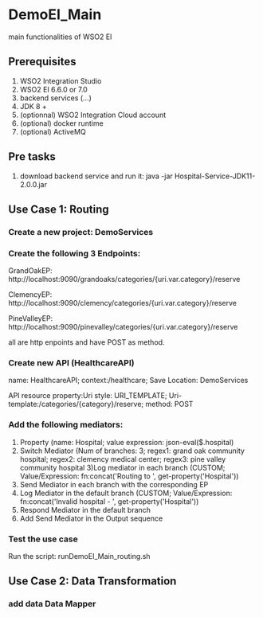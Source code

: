 # DemoEI_Main
main functionalities of WSO2 EI
## Prerequisites
1) WSO2 Integration Studio
2) WSO2 EI 6.6.0 or 7.0
3) backend services (...)
4) JDK 8 +
5) (optionnal) WSO2 Integration Cloud account
6) (optional) docker runtime
7) (optional) ActiveMQ

## Pre tasks
1) download backend service and run it:
  java -jar Hospital-Service-JDK11-2.0.0.jar


## Use Case 1: Routing
### Create a new project: DemoServices
### Create the following 3 Endpoints:
GrandOakEP: http://localhost:9090/grandoaks/categories/{uri.var.category}/reserve

ClemencyEP:  http://localhost:9090/clemency/categories/{uri.var.category}/reserve

PineValleyEP:  http://localhost:9090/pinevalley/categories/{uri.var.category}/reserve

all are http enpoints and have POST as method.

### Create new API (HealthcareAPI)
name: HealthcareAPI; context:/healthcare; Save Location: DemoServices

API resource property:Uri style: URI_TEMPLATE; Uri-template:/categories/{category}/reserve; method: POST

### Add the following mediators:
1) Property (name: Hospital; value expression: json-eval($.hospital)
2) Switch Mediator (Num of branches: 3; regex1: grand oak community hospital; regex2: clemency medical center; regex3: pine valley community hospital
3)Log mediator in each branch (CUSTOM; Value/Expression: fn:concat('Routing to ', get-property('Hospital'))
4) Send Mediator in each branch with the corresponding EP
5) Log Mediator in the default branch (CUSTOM; Value/Expression: fn:concat('Invalid hospital - ', get-property('Hospital'))
6) Respond Mediator in the default branch
7) Add Send Mediator in the Output sequence

### Test the use case
Run the script: runDemoEI_Main_routing.sh

## Use Case 2: Data Transformation
### add data Data Mapper


